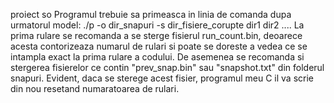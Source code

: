 proiect so
Programul trebuie sa primeasca in linia de comanda dupa urmatorul model:
    ./p -o dir_snapuri -s dir_fisiere_corupte dir1 dir2 ....
La prima rulare se recomanda a se sterge fisierul run_count.bin, deoarece acesta contorizeaza numarul de rulari si poate se doreste a vedea ce se intampla exact la prima rulare a codului. De asemenea se recomanda si stergerea fisierelor ce contin "prev_snap.bin" sau "snapshot.txt" din folderul snapuri. Evident, daca se sterege acest fisier, programul meu C il va scrie din nou resetand numaratoarea de rulari.
